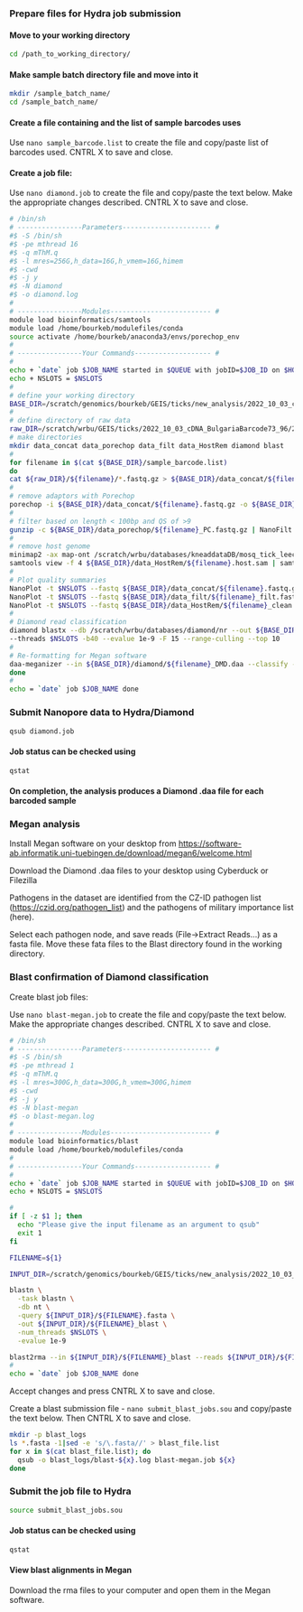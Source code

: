 ### Prepare files for Hydra job submission
#### Move to your working directory
```bash
cd /path_to_working_directory/
```
#### Make sample batch directory file and move into it
```bash
mkdir /sample_batch_name/
cd /sample_batch_name/
```
#### Create a file containing and the list of sample barcodes uses
Use ```nano sample_barcode.list``` to create the file and copy/paste list of barcodes used. CNTRL X to save and close.

#### Create a job file:
Use ```nano diamond.job``` to create the file and copy/paste the text below. Make the appropriate changes described. CNTRL X to save and close.
```bash 
# /bin/sh
# ----------------Parameters---------------------- #
#$ -S /bin/sh
#$ -pe mthread 16
#$ -q mThM.q
#$ -l mres=256G,h_data=16G,h_vmem=16G,himem
#$ -cwd
#$ -j y
#$ -N diamond
#$ -o diamond.log
#
# ----------------Modules------------------------- #
module load bioinformatics/samtools
module load /home/bourkeb/modulefiles/conda
source activate /home/bourkeb/anaconda3/envs/porechop_env
#
# ----------------Your Commands------------------- #
#
echo + `date` job $JOB_NAME started in $QUEUE with jobID=$JOB_ID on $HOSTNAME
echo + NSLOTS = $NSLOTS
#
# define your working directory
BASE_DIR=/scratch/genomics/bourkeb/GEIS/ticks/new_analysis/2022_10_03_cDNA_BulgariaBarcode73_96
# 
# define directory of raw data
raw_DIR=/scratch/wrbu/GEIS/ticks/2022_10_03_cDNA_BulgariaBarcode73_96/2022_10_03_cDNA_BulgariaBarcode73_96/20221004_1021_X5_FAT50844_523e9c3b/fastq_pass
# make directories
mkdir data_concat data_porechop data_filt data_HostRem diamond blast
#
for filename in $(cat ${BASE_DIR}/sample_barcode.list)
do
cat ${raw_DIR}/${filename}/*.fastq.gz > ${BASE_DIR}/data_concat/${filename}.fastq.gz
#
# remove adaptors with Porechop
porechop -i ${BASE_DIR}/data_concat/${filename}.fastq.gz -o ${BASE_DIR}/data_porechop/${filename}_PC.fastq.gz --format fastq.gz --threads $NSLOTS
#
# filter based on length < 100bp and QS of >9
gunzip -c ${BASE_DIR}/data_porechop/${filename}_PC.fastq.gz | NanoFilt -q 9 -l 100 | gzip > ${BASE_DIR}/data_filt/${filename}_filt.fastq.gz
#
# remove host genome
minimap2 -ax map-ont /scratch/wrbu/databases/kneaddataDB/mosq_tick_leech_host/mosq_tick_leech_host.fna.gz ${BASE_DIR}/data_filt/${filename}_filt.fastq.gz  -I 16G > ${BASE_DIR}/data_HostRem/${filename}.host.sam
samtools view -f 4 ${BASE_DIR}/data_HostRem/${filename}.host.sam | samtools fastq - | gzip -c - > ${BASE_DIR}/data_HostRem/${filename}_clean.fastq.gz
#
# Plot quality summaries
NanoPlot -t $NSLOTS --fastq ${BASE_DIR}/data_concat/${filename}.fastq.gz -o ${BASE_DIR}/data_concat/${filename}_plot 
NanoPlot -t $NSLOTS --fastq ${BASE_DIR}/data_filt/${filename}_filt.fastq.gz -o ${BASE_DIR}/data_filt/${filename}_plot 
NanoPlot -t $NSLOTS --fastq ${BASE_DIR}/data_HostRem/${filename}_clean.fastq.gz -o ${BASE_DIR}/data_HostRem/${filename}_plot 
#
# Diamond read classification
diamond blastx --db /scratch/wrbu/databases/diamond/nr --out ${BASE_DIR}/diamond/${filename}_DMD --outfmt 100 -q ${BASE_DIR}/data_HostRem/${filename}_clean.fastq.gz \
--threads $NSLOTS -b40 --evalue 1e-9 -F 15 --range-culling --top 10
#
# Re-formatting for Megan software
daa-meganizer --in ${BASE_DIR}/diamond/${filename}_DMD.daa --classify --mapDB /scratch/wrbu/databases/megan/megan-map-Feb2022.db --threads $NSLOTS --minSupport 1 --minPercentIdentity 90 --maxExpected 1.0E-9 --lcaAlgorithm longReads --lcaCoveragePercent 51 --longReads 
done
#
echo = `date` job $JOB_NAME done
```
### Submit Nanopore data to Hydra/Diamond
```bash 
qsub diamond.job
```
#### Job status can be checked using
```bash 
qstat
```
#### On completion, the analysis produces a Diamond .daa file for each barcoded sample 
### Megan analysis
Install Megan software on your desktop from https://software-ab.informatik.uni-tuebingen.de/download/megan6/welcome.html

Download the Diamond .daa files to your desktop using Cyberduck or Filezilla 

Pathogens in the dataset are identified from the CZ-ID pathogen list (https://czid.org/pathogen_list) and the pathogens of military importance list (here).

Select each pathogen node, and save reads (File->Extract Reads...) as a fasta file. Move these fata files to the Blast directory found in the working directory. 

### Blast confirmation of Diamond classification
Create blast job files:

Use ```nano blast-megan.job``` to create the file and copy/paste the text below. Make the appropriate changes described. CNTRL X to save and close.

```bash 
# /bin/sh
# ----------------Parameters---------------------- #
#$ -S /bin/sh
#$ -pe mthread 1
#$ -q mThM.q
#$ -l mres=300G,h_data=300G,h_vmem=300G,himem
#$ -cwd
#$ -j y
#$ -N blast-megan
#$ -o blast-megan.log
#
# ----------------Modules------------------------- #
module load bioinformatics/blast
module load /home/bourkeb/modulefiles/conda
#
# ----------------Your Commands------------------- #
#
echo + `date` job $JOB_NAME started in $QUEUE with jobID=$JOB_ID on $HOSTNAME
echo + NSLOTS = $NSLOTS

#
if [ -z $1 ]; then
  echo "Please give the input filename as an argument to qsub"
  exit 1
fi

FILENAME=${1}

INPUT_DIR=/scratch/genomics/bourkeb/GEIS/ticks/new_analysis/2022_10_03_cDNA_BulgariaBarcode73_96/blast

blastn \
  -task blastn \
  -db nt \
  -query ${INPUT_DIR}/${FILENAME}.fasta \
  -out ${INPUT_DIR}/${FILENAME}_blast \
  -num_threads $NSLOTS \
  -evalue 1e-9

blast2rma --in ${INPUT_DIR}/${FILENAME}_blast --reads ${INPUT_DIR}/${FILENAME}.fasta --format BlastText --out ${FILENAME}_blast.rma --minSupport 1 --minPercentIdentity 90 --maxExpected 1.0E-9 --lcaAlgorithm longReads --lcaCoveragePercent 51 --longReads
#
echo = `date` job $JOB_NAME done
```
Accept changes and press CNTRL X to save and close.

Create a blast submission file - ```nano submit_blast_jobs.sou``` and copy/paste the text below. Then CNTRL X to save and close.
```bash 
mkdir -p blast_logs
ls *.fasta -1|sed -e 's/\.fasta//' > blast_file.list
for x in $(cat blast_file.list); do 
  qsub -o blast_logs/blast-${x}.log blast-megan.job ${x}
done
```
### Submit the job file to Hydra
```bash 
source submit_blast_jobs.sou
```
#### Job status can be checked using
```bash 
qstat
```
#### View blast alignments in Megan
Download the rma files to your computer and open them in the Megan software. 
